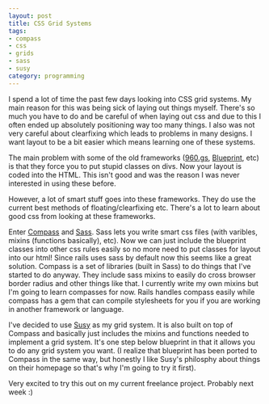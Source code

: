 ```yaml
---
layout: post
title: CSS Grid Systems
tags:
- compass
- css
- grids
- sass
- susy
category: programming
---
```


I spend a lot of time the past few days looking into CSS grid systems. My main
reason for this was being sick of laying out things myself. There's so much you
have to do and be careful of when laying out css and due to this I often ended
up absolutely positioning way too many things. I also was not very careful
about clearfixing which leads to problems in many designs. I want layout to be a
bit easier which means learning one of these systems.

The main problem with some of the old frameworks ([960.gs](http://960.gs/),
[Blueprint](http://blueprintcss.org/), etc) is that they force you to put stupid
classes on divs. Now your layout is coded into the HTML. This isn't good and was
the reason I was never interested in using these before.

However, a lot of smart stuff goes into these frameworks. They do use the
current best methods of floating/clearfixing etc. There's a lot to learn about
good css from looking at these frameworks.

Enter [Compass](http://compass-style.org/) and
[Sass](http://sass-lang.com/). Sass lets you write smart css files (with
varibles, mixins (functions basically), etc). Now we can just include the
blueprint classes into other css rules easily so no more need to put classes for
layout into our html! Since rails uses sass by default now this seems like a
great solution. Compass is a set of libraries (built in Sass) to do things that
I've started to do anyway. They include sass mixins to easily do cross browser
border radius and other things like that. I currently write my own mixins but
I'm going to learn compasses for now. Rails handles compass easily while compass
has a gem that can compile stylesheets for you if you are working in another
framework or language.

I've decided to use [Susy](http://susy.oddbird.net/) as my grid system. It is
also built on top of Compass and basically just includes the mixins and
functions needed to implement a grid system. It's one step below blueprint in
that it allows you to do any grid system you want. (I realize that blueprint has
been ported to Compass in the same way, but honestly I like Susy's philosphy
about things on their homepage so that's why I'm going to try it first).

Very excited to try this out on my current freelance project. Probably
next week :)
